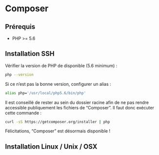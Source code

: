 # Composer

## Prérequis

* PHP &gt;= 5.6

## Installation SSH

Vérifier la version de PHP de disponible \(5.6 minimum\) :

```bash
php --version
```

Si ce n’est pas la bonne version, configurer un alias :

```bash
alias php='/usr/local/php5.6/bin/php'
```

Il est conseillé de rester au sein du dossier racine afin de ne pas rendre accessible publiquement les fichiers de “Composer”. Il faut donc exécuter cette commande :

```bash
curl -sS https://getcomposer.org/installer | php
```

Félicitations, “Composer” est désormais disponible !

## Installation Linux / Unix / OSX

